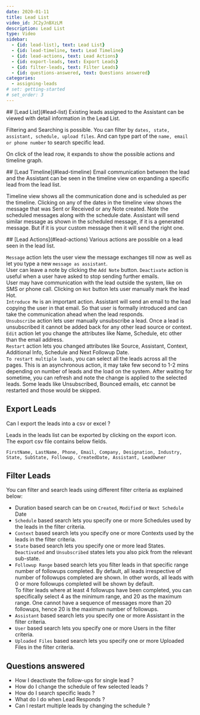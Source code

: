 ```yaml
---
date: 2020-01-11
title: Lead List
video_id: JC2yJnBXzLM
description: Lead List
type: Video
sidebar:
  - {id: lead-list), text: Lead List}
  - {id: lead-timeline, text: Lead Timeline}
  - {id: lead-actions, text: Lead Actions}
  - {id: export-leads, text: Export Leads}
  - {id: filter-leads, text: Filter Leads}
  - {id: questions-answered, text: Questions answered}
categories:
  - assigning-leads
# set: getting-started
# set_order: 3
---
```


<a name="lead-list"/>
## [Lead List](#lead-list)
Existing leads assigned to the Assistant can be viewed with detail information in the Lead List.  

Filtering and Searching is possible. You can filter by `dates, state, assistant, schedule, upload files`. And can type part of the `name, email or phone number` to search specific lead.

On click of the lead row, it expands to show the possible actions and timeline graph.

<a name="lead-timeline"/>
## [Lead Timeline](#lead-timeline)
Email communication between the lead and the Assistant can be seen in the timeline view on expanding a specific lead from the lead list. 

Timeline view shows all the communication done and is scheduled as per the timeline. Clicking on any of the dates in the timeline view shows the message that was Sent or Received or any Note created. 
Note the scheduled messages along with the schedule date. Assistant will send similar message as shown in the scheduled message, if it is a generated message. But if it is your custom message then it will send the right one. 

<a name="lead-actions"/>
## [Lead Actions](#lead-actions)
Various actions are possible on a lead seen in the lead list. 

`Message` action lets the user view the message exchanges till now as well as let you type a new `message as assistant`.  
User can leave a note by clicking the `Add Note` button.
`Deactivate` action is useful when a user have asked to stop sending further emails.   
User may have communication with the lead outside the system, like on SMS or phone call. Clicking on `Hot` button lets user manually mark the lead Hot.  
`Introduce Me` is an important action. Assistant will send an email to the lead copying the user in that email. So that user is formally introduced and can take the communication ahead when the lead responds.   
`Unsubscribe` action lets user manually unsubscribe a lead. Once a lead is unsubscribed it cannot be added back for any other lead source or context.  
`Edit` action let you change the attributes like Name, Schedule, etc other than the email address.  
`Restart` action lets you changed attributes like Source, Assistant, Context, Additional Info, Schedule and Next Followup Date.  
`To restart multiple leads`, you can select all the leads across all the pages. This is an asynchronous action, it may take few second to 1-2 mins depending on number of leads and the load on the system. After waiting for sometime, you can refresh and note the change is applied to the selected leads. Some leads like Unsubscribed, Bounced emails, etc cannot be restarted and those would be skipped.  

## Export Leads
Can I export the leads into a csv or excel ?   

Leads in the leads list can be exported by clicking on the export icon.  
The export csv file contains below fields.

`FirstName, LastName, Phone, Email, Company, Designation, Industry, State, SubState, Followup, CreatedDate, Assistant, LeadOwner` 

## Filter Leads
You can filter and search leads using different filter criteria as explained below:  
- Duration based search can be on `Created`, `Modified` or `Next Schedule` Date
- `Schedule` based search lets you specify one or more Schedules used by the leads in the filter criteria.
- `Context` based search lets you specify one or more Contexts used by the leads in the filter criteria.
- `State` based search lets you specify one or more lead States. `Deactivated` and `Unsubscribed` states lets you also pick from the relevant sub-state.
- `Followup Range` based search lets you filter leads in that specific range number of followups completed. By default, all leads irrespective of number of followups completed are shown. In other words, all leads with 0 or more followups completed will be shown by default.   
To filter leads where at least 4 followups have been completed, you can specifically select 4 as the minimum range, and 20 as the maximum range. One cannot have a sequence of messages more than 20 followups, hence 20 is the maximum number of followups.
- `Assistant` based search lets you specify one or more Assistant in the filter criteria.
- `User` based search lets you specify one or more Users in the filter criteria.
- `Uploaded Files` based search lets you specify one or more Uploaded Files in the filter criteria.

## Questions answered
- How I deactivate the follow-ups for single lead ?
- How do I change the schedule of few selected leads ?
- How do I search specific leads ?
- What do I do when Lead Responds ?
- Can I restart multiple leads by changing the schedule ? 